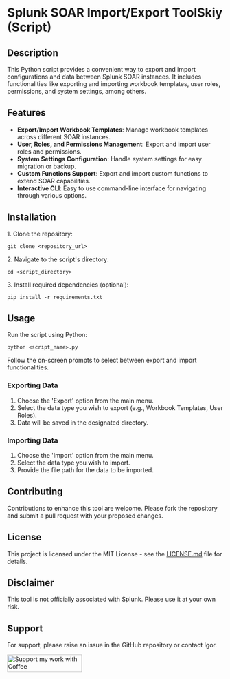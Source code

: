 
<!DOCTYPE html>
<html lang="en">
<head>
    <meta charset="UTF-8">

</head>
<body>
    <div class="container">
        <h1>Splunk SOAR Import/Export ToolSkiy (Script)</h1>
        <h2>Description</h2>
        <p>This Python script provides a convenient way to export and import configurations and data between Splunk SOAR instances. It includes functionalities like exporting and importing workbook templates, user roles, permissions, and system settings, among others.</p>
        <h2>Features</h2>
        <ul>
            <li><strong>Export/Import Workbook Templates</strong>: Manage workbook templates across different SOAR instances.</li>
            <li><strong>User, Roles, and Permissions Management</strong>: Export and import user roles and permissions.</li>
            <li><strong>System Settings Configuration</strong>: Handle system settings for easy migration or backup.</li>
            <li><strong>Custom Functions Support</strong>: Export and import custom functions to extend SOAR capabilities.</li>
            <li><strong>Interactive CLI</strong>: Easy to use command-line interface for navigating through various options.</li>
        </ul>
        <h2>Installation</h2>
        <p>1. Clone the repository:</p>
        <pre><code>git clone &lt;repository_url&gt;</code></pre>
        <p>2. Navigate to the script's directory:</p>
        <pre><code>cd &lt;script_directory&gt;</code></pre>
        <p>3. Install required dependencies (optional):</p>
        <pre><code>pip install -r requirements.txt</code></pre>
        <h2>Usage</h2>
        <p>Run the script using Python:</p>
        <pre><code>python &lt;script_name&gt;.py</code></pre>
        <p>Follow the on-screen prompts to select between export and import functionalities.</p>
        <h3>Exporting Data</h3>
        <ol>
            <li>Choose the 'Export' option from the main menu.</li>
            <li>Select the data type you wish to export (e.g., Workbook Templates, User Roles).</li>
            <li>Data will be saved in the designated directory.</li>
        </ol>
        <h3>Importing Data</h3>
        <ol>
            <li>Choose the 'Import' option from the main menu.</li>
            <li>Select the data type you wish to import.</li>
            <li>Provide the file path for the data to be imported.</li>
        </ol>
        <h2>Contributing</h2>
        <p>Contributions to enhance this tool are welcome. Please fork the repository and submit a pull request with your proposed changes.</p>
        <h2>License</h2>
        <p>This project is licensed under the MIT License - see the <a href="LICENSE.md">LICENSE.md</a> file for details.</p>
        <h2>Disclaimer</h2>
        <p>This tool is not officially associated with Splunk. Please use it at your own risk.</p>
        <h2>Support</h2>
        <p>For support, please raise an issue in the GitHub repository or contact Igor.</p>
    </div>
</body>
</html>



<a href="https://www.buymeacoffee.com/igorDSkiy" target="_blank"><img src="https://cdn.buymeacoffee.com/buttons/default-orange.png" alt="Support my work with Coffee" height="41" width="174"></a>

